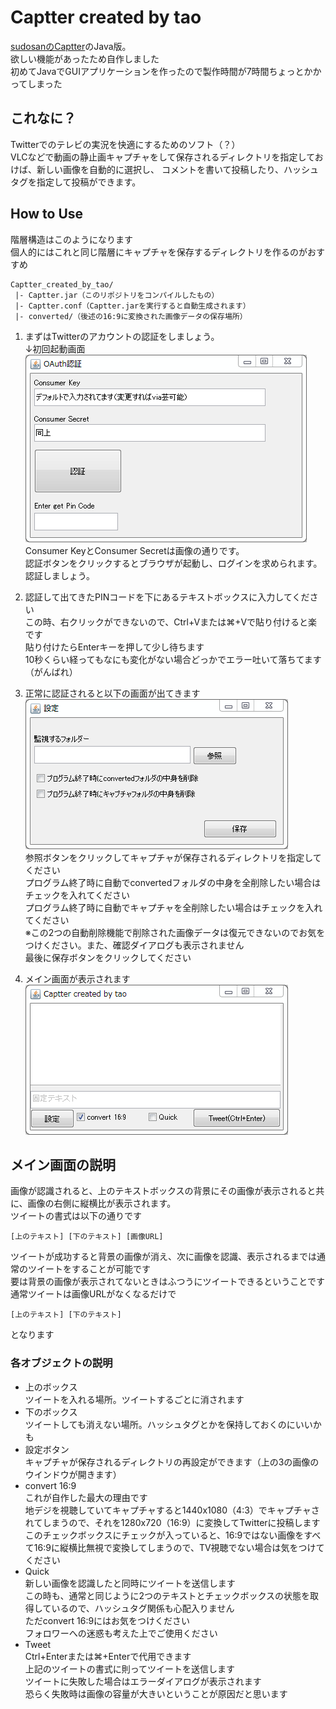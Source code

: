# Captter created by tao
[sudosanのCaptter](https://github.com/sudosan/Captter)のJava版。  
欲しい機能があったため自作しました  
初めてJavaでGUIアプリケーションを作ったので製作時間が7時間ちょっとかかってしまった
## これなに？
Twitterでのテレビの実況を快適にするためのソフト（？）  
VLCなどで動画の静止画キャプチャをして保存されるディレクトリを指定しておけば、新しい画像を自動的に選択し、
コメントを書いて投稿したり、ハッシュタグを指定して投稿ができます。  
## How to Use
階層構造はこのようになります  
個人的にはこれと同じ階層にキャプチャを保存するディレクトリを作るのがおすすめ
```
Captter_created_by_tao/
 |- Captter.jar（このリポジトリをコンパイルしたもの）
 |- Captter.conf（Captter.jarを実行すると自動生成されます）
 |- converted/（後述の16:9に変換された画像データの保存場所）
```
1. まずはTwitterのアカウントの認証をしましょう。  
↓初回起動画面  
![1](https://github.com/sugtao4423/Captter-created-by-tao/blob/master/1.png)  
Consumer KeyとConsumer Secretは画像の通りです。  
認証ボタンをクリックするとブラウザが起動し、ログインを求められます。認証しましょう。  
  
1. 認証して出てきたPINコードを下にあるテキストボックスに入力してください  
この時、右クリックができないので、Ctrl+Vまたは⌘+Vで貼り付けると楽です  
貼り付けたらEnterキーを押して少し待ちます  
10秒くらい経ってもなにも変化がない場合どっかでエラー吐いて落ちてます（がんばれ）  
  
1. 正常に認証されると以下の画面が出てきます  
![2](https://github.com/sugtao4423/Captter-created-by-tao/blob/master/2.png)  
参照ボタンをクリックしてキャプチャが保存されるディレクトリを指定してください  
プログラム終了時に自動でconvertedフォルダの中身を全削除したい場合はチェックを入れてください  
プログラム終了時に自動でキャプチャを全削除したい場合はチェックを入れてください  
※この2つの自動削除機能で削除された画像データは復元できないのでお気をつけください。また、確認ダイアログも表示されません  
最後に保存ボタンをクリックしてください  
  
1. メイン画面が表示されます  
![3](https://github.com/sugtao4423/Captter-created-by-tao/blob/master/3.png)

## メイン画面の説明
画像が認識されると、上のテキストボックスの背景にその画像が表示されると共に、画像の右側に縦横比が表示されます。  
ツイートの書式は以下の通りです  
```
[上のテキスト] [下のテキスト] [画像URL]
```
  
ツイートが成功すると背景の画像が消え、次に画像を認識、表示されるまでは通常のツイートをすることが可能です  
要は背景の画像が表示されてないときはふつうにツイートできるということです  
通常ツイートは画像URLがなくなるだけで
```
[上のテキスト] [下のテキスト]
```
となります  
  
### 各オブジェクトの説明  
* 上のボックス  
ツイートを入れる場所。ツイートするごとに消されます
* 下のボックス  
ツイートしても消えない場所。ハッシュタグとかを保持しておくのにいいかも
* 設定ボタン  
キャプチャが保存されるディレクトリの再設定ができます（上の3の画像のウインドウが開きます）
* convert 16:9  
これが自作した最大の理由です  
地デジを視聴していてキャプチャすると1440x1080（4:3）でキャプチャされてしまうので、それを1280x720（16:9）に変換してTwitterに投稿します  
このチェックボックスにチェックが入っていると、16:9ではない画像をすべて16:9に縦横比無視で変換してしまうので、TV視聴でない場合は気をつけてください
* Quick  
新しい画像を認識したと同時にツイートを送信します  
この時も、通常と同じように2つのテキストとチェックボックスの状態を取得しているので、ハッシュタグ関係も心配入りません  
ただconvert 16:9にはお気をつけください  
フォロワーへの迷惑も考えた上でご使用ください
* Tweet  
Ctrl+Enterまたは⌘+Enterで代用できます  
上記のツイートの書式に則ってツイートを送信します  
ツイートに失敗した場合はエラーダイアログが表示されます  
恐らく失敗時は画像の容量が大きいということが原因だと思います
